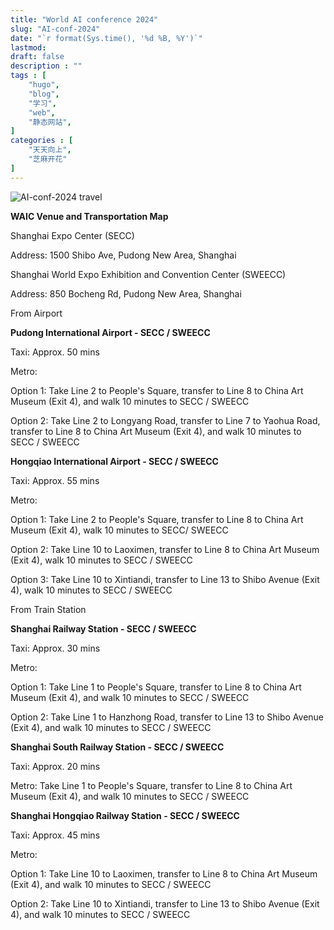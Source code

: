 ```yaml
---
title: "World AI conference 2024"
slug: "AI-conf-2024"
date: "`r format(Sys.time(), '%d %B, %Y')`"
lastmod: 
draft: false
description : ""
tags : [
    "hugo",
    "blog",
    "学习",
    "web",
    "静态网站",
]
categories : [
    "天天向上",
    "芝麻开花"
]
---
```


![AI-conf-2024 travel](/img/AI-conf-2024-travel.png)

**WAIC Venue and Transportation Map**

Shanghai Expo Center (SECC)

Address: 1500 Shibo Ave, Pudong New Area, Shanghai

Shanghai World Expo Exhibition and Convention Center (SWEECC)

Address: 850 Bocheng Rd, Pudong New Area, Shanghai



From Airport

**Pudong International Airport - SECC / SWEECC**

Taxi: Approx. 50 mins

Metro:

Option 1: Take Line 2 to People's Square, transfer to Line 8 to China Art Museum (Exit 4), and walk 10 minutes to SECC / SWEECC

Option 2: Take Line 2 to Longyang Road, transfer to Line 7 to Yaohua Road, transfer to Line 8 to China Art Museum (Exit 4), and walk 10 minutes to SECC / SWEECC

**Hongqiao International Airport - SECC / SWEECC**

Taxi: Approx. 55 mins

Metro:

Option 1: Take Line 2 to People's Square, transfer to Line 8 to China Art Museum (Exit 4), walk 10 minutes to SECC/ SWEECC

Option 2: Take Line 10 to Laoximen, transfer to Line 8 to China Art Museum (Exit 4), walk 10 minutes to SECC / SWEECC

Option 3: Take Line 10 to Xintiandi, transfer to Line 13 to Shibo Avenue (Exit 4), walk 10 minutes to SECC / SWEECC

From Train Station

**Shanghai Railway Station - SECC / SWEECC**

Taxi: Approx. 30 mins

Metro:

Option 1: Take Line 1 to People's Square, transfer to Line 8 to China Art Museum (Exit 4), and walk 10 minutes to SECC / SWEECC

Option 2: Take Line 1 to Hanzhong Road, transfer to Line 13 to Shibo Avenue (Exit 4), and walk 10 minutes to SECC / SWEECC

**Shanghai South Railway Station - SECC / SWEECC**

Taxi: Approx. 20 mins

Metro: Take Line 1 to People's Square, transfer to Line 8 to China Art Museum (Exit 4), and walk 10 minutes to SECC / SWEECC

**Shanghai Hongqiao Railway Station - SECC / SWEECC**

Taxi: Approx. 45 mins

Metro:

Option 1: Take Line 10 to Laoximen, transfer to Line 8 to China Art Museum (Exit 4), and walk 10 minutes to SECC / SWEECC

Option 2: Take Line 10 to Xintiandi, transfer to Line 13 to Shibo Avenue (Exit 4), and walk 10 minutes to SECC / SWEECC


